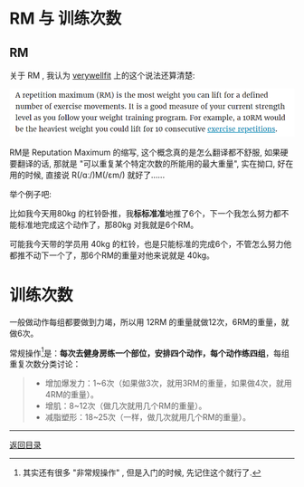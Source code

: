# RM 与 训练次数

## RM

关于 RM , 我认为 [verywellfit](https://www.verywellfit.com/what-is-repetition-maximum-and-1rm-3498379) 上的这个说法还算清楚:

![](https://github.com/caoxuCarlos/a-fitness-guide-for-college-students/blob/master/images/RM.png?raw=true)



RM是 Reputation Maximum 的缩写, 这个概念真的是怎么翻译都不舒服, 如果硬要翻译的话, 那就是 "可以重复某个特定次数的所能用的最大重量", 实在拗口, 好在用的时候, 直接说 R(/ɑː/)M(/ɛm/) 就好了......

举个例子吧:

比如我今天用80kg 的杠铃卧推，我**标标准准**地推了6个，下一个我怎么努力都不能标准地完成这个动作了，那80kg 对我就是6个RM。

可能我今天带的学员用 40kg 的杠铃，也是只能标准的完成6个，不管怎么努力他都推不动下一个了，那6个RM的重量对他来说就是 40kg。

# 训练次数

一般做动作每组都要做到力竭，所以用 12RM 的重量就做12次，6RM的重量，就做6次。

常规操作[^1]是：**每次去健身房练一个部位，安排四个动作，每个动作练四组**，每组重复次数分类讨论：

> * 增加爆发力：1~6次（如果做3次，就用3RM的重量，如果做4次，就用4RM的重量）。
> * 增肌：8~12次（做几次就用几个RM的重量）。
> * 减脂塑形：18~25次（一样，做几次就用几个RM的重量）。



---

[^1]: 其实还有很多 "非常规操作" , 但是入门的时候, 先记住这个就行了.

[返回目录](https://caoxucarlos.github.io/)